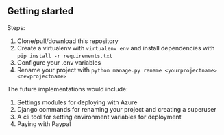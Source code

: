 ## Getting started

Steps:

1. Clone/pull/download this repository
2. Create a virtualenv with `virtualenv env` and install dependencies with `pip install -r requirements.txt`
3. Configure your .env variables
4. Rename your project with `python manage.py rename <yourprojectname> <newprojectname>`

The future implementations would include:

1. Settings modules for deploying with Azure
2. Django commands for renaming your project and creating a superuser
3. A cli tool for setting environment variables for deployment
4. Paying with Paypal 